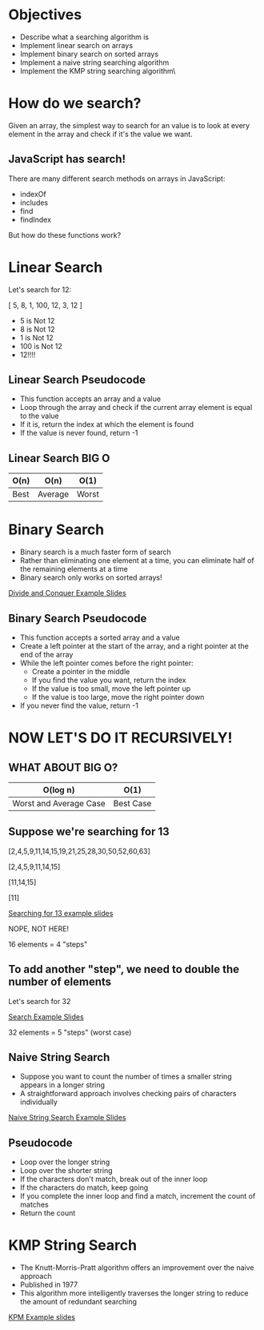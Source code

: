 # Objectives

-   Describe what a searching algorithm is
-   Implement linear search on arrays
-   Implement binary search on sorted arrays
-   Implement a naive string searching algorithm
-   Implement the KMP string searching algorithm\

# How do we search?

Given an array, the simplest way to search for an value is to look at every element in the array and check if it's the value we want.

## JavaScript has search!

There are many different search methods on arrays in JavaScript:

-   indexOf
-   includes
-   find
-   findIndex

But how do these functions work?

# Linear Search

Let's search for 12:

[ 5, 8, 1, 100, 12, 3, 12 ]

-   5 is Not 12
-   8 is Not 12
-   1 is Not 12
-   100 is Not 12
-   12!!!!

## Linear Search Pseudocode

-   This function accepts an array and a value
-   Loop through the array and check if the current array element is equal to the value
-   If it is, return the index at which the element is found
-   If the value is never found, return -1

## Linear Search BIG O

| O(n) | O(n)    | O(1)  |
| ---- | ------- | ----- |
| Best | Average | Worst |

# Binary Search

-   Binary search is a much faster form of search
-   Rather than eliminating one element at a time, you can eliminate half of the remaining elements at a time
-   Binary search only works on sorted arrays!

[Divide and Conquer Example Slides](https://cs.slides.com/colt_steele/tries-21#/9)

## Binary Search Pseudocode

-   This function accepts a sorted array and a value
-   Create a left pointer at the start of the array, and a right pointer at the end of the array
-   While the left pointer comes before the right pointer:
    -   Create a pointer in the middle
    -   If you find the value you want, return the index
    -   If the value is too small, move the left pointer up
    -   If the value is too large, move the right pointer down
-   If you never find the value, return -1

# NOW LET'S DO IT RECURSIVELY!

## WHAT ABOUT BIG O?

| O(log n)               | O(1)      |
| ---------------------- | --------- |
| Worst and Average Case | Best Case |

## Suppose we're searching for 13

[2,4,5,9,11,14,15,19,21,25,28,30,50,52,60,63]

[2,4,5,9,11,14,15]

[11,14,15]

[11]

[Searching for 13 example slides](https://cs.slides.com/colt_steele/tries-21#/14)

NOPE, NOT HERE!

16 elements = 4 "steps"

## To add another "step", we need to double the number of elements

Let's search for 32

[Search Example Slides](https://cs.slides.com/colt_steele/tries-21#/15)

32 elements = 5 "steps" (worst case)

## Naive String Search

-   Suppose you want to count the number of times a smaller string appears in a longer string
-   A straightforward approach involves checking pairs of characters individually

[Naive String Search Example Slides](https://cs.slides.com/colt_steele/tries-21#/17/0/1)

## Pseudocode

-   Loop over the longer string
-   Loop over the shorter string
-   If the characters don't match, break out of the inner loop
-   If the characters do match, keep going
-   If you complete the inner loop and find a match, increment the count of matches
-   Return the count

# KMP String Search

-   The Knutt-Morris-Pratt algorithm offers an improvement over the naive approach
-   Published in 1977
-   This algorithm more intelligently traverses the longer string to reduce the amount of redundant searching

[KPM Example slides](https://cs.slides.com/colt_steele/tries-21#/21/0/1)

